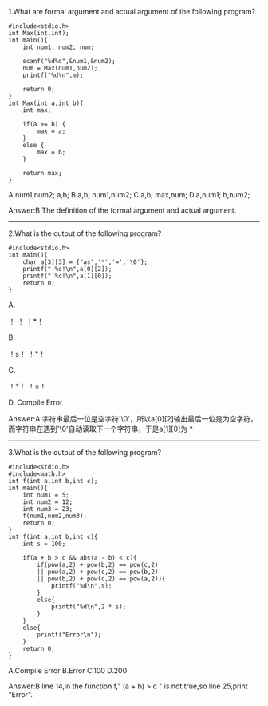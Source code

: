 ﻿



1.What are  formal argument and actual argument of the following program?
```
#include<stdio.h>
int Max(int,int);
int main(){
	int num1, num2, num;
	
	scanf("%d%d",&num1,&num2);
	num = Max(num1,num2);
	printf("%d\n",m);
	
	return 0;
}
int Max(int a,int b){
	int max;
	
	if(a >= b) {
		max = a;
	}
	else {
		max = b;
	}
	
	return max;
}
```
A.num1,num2; a,b;
B.a,b; num1,num2;
C.a,b; max,num;
D.a,num1; b,num2;

Answer:B
The definition of the formal argument and actual argument.

---
2.What is the output of the following program?
```
#include<stdio.h>
int main(){
	char a[3][3] = {"as",'*','=','\0'};
	printf("!%c!\n",a[0][2]);
	printf("!%c!\n",a[1][0]);
	return 0;
} 
```
A.

！ ！
！*！ 

B.

！s！
！*！

C.

！*！
！=！

D.
Compile Error

Answer:A
字符串最后一位是空字符'\0'，所以a[0][2]输出最后一位是为空字符，而字符串在遇到'\0'自动读取下一个字符串，于是a[1][0]为 * 

---
3.What is the output of the following program?
```
#include<stdio.h>
#include<math.h>
int f(int a,int b,int c);
int main(){
	int num1 = 5;
	int num2 = 12;
	int num3 = 23;
	f(num1,num2,num3);
	return 0;
}
int f(int a,int b,int c){
	int s = 100;
	
	if(a + b > c && abs(a - b) < c){
		if(pow(a,2) + pow(b,2) == pow(c,2)
		|| pow(a,2) + pow(c,2) == pow(b,2)
		|| pow(b,2) + pow(c,2) == pow(a,2)){
			printf("%d\n",s);
		}
		else{
			printf("%d\n",2 * s);
		}
	}
	else{
		printf("Error\n");
	}
	return 0;
}
```
A.Compile Error
B.Error
C.100
D.200

Answer:B
line 14,in the function f," (a + b) > c " is not true,so line 25,print "Error".
 





